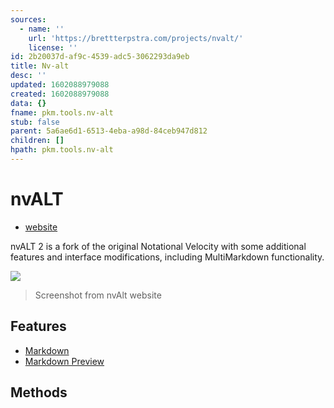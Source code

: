 ```yaml
---
sources:
  - name: ''
    url: 'https://brettterpstra.com/projects/nvalt/'
    license: ''
id: 2b20037d-af9c-4539-adc5-3062293da9eb
title: Nv-alt
desc: ''
updated: 1602088979088
created: 1602088979088
data: {}
fname: pkm.tools.nv-alt
stub: false
parent: 5a6ae6d1-6513-4eba-a98d-84ceb947d812
children: []
hpath: pkm.tools.nv-alt
---
```

<!-- see [[pkm.tools.dendron]] for an example -->

# nvALT

- [website](https://brettterpstra.com/projects/nvalt/)

nvALT 2 is a fork of the original Notational Velocity with some additional features and interface modifications, including MultiMarkdown functionality. 

![](https://brettterpstra.com/uploads/2011/01/nvALT2.0Screenshot.jpg)

> Screenshot from nvAlt website

## Features

- [Markdown](92d31098-7c84-4584-bc62-c4138a8cf6ca)
- [Markdown Preview](d9fa1768-4b95-4c9d-b757-04b73cea2596)

## Methods

<!-- What [[pkm.methods]] is this tool well suited for?-->
